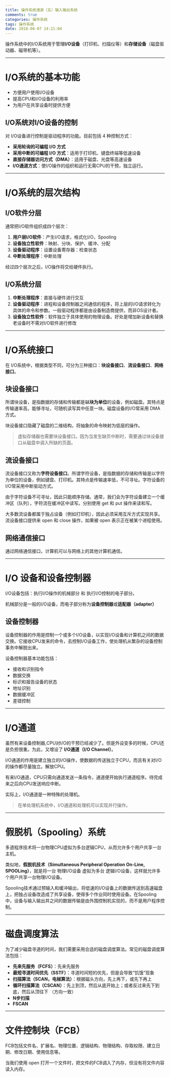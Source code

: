 ```yaml
---
title: 操作系统漫游（五）输入输出系统
comments: true
categories: 操作系统
tags: 操作系统
date: 2018-06-07 14:21:04
---
```


操作系统中的I/O系统用于管理**I/O设备**（打印机、扫描仪等）和**存储设备**（磁盘驱动器、磁带机等）。

<!-- more -->

---

# I/O系统的基本功能

- 方便用户使用I/O设备
- 提高CPU和I/O设备的利用率
- 为用户在共享设备时提供方便

## I/O系统对I/O设备的控制

对 I/O设备进行控制是驱动程序的功能。目前包括 4 种控制方式：

- **采用轮询的可编程 I/O 方式**
- **采用中断的可编程 I/O 方式**：适用于打印机、键盘终端等低速设备
- **直接存储器访问方式（DMA）**：适用于磁盘、光盘等高速设备
- **I/O通道方式**：使I/O操作的组织和运行无需CPU的干预，独立运行。

---

# I/O系统的层次结构

## I/O软件分层

通常把I/O软件组织成四个层次：

1. **用户层I/O软件**：产生I/O请求，格式化I/O，Spooling
2. **设备独立性软件**：映射、分块、保护、缓冲、分配
3. **设备驱动程序**：设置设备寄存器：检查状态
4. **中断处理程序**：中断处理

经过四个层次之后，I/O操作将交给硬件执行。

## I/O系统分层

1. **中断处理程序**：直接与硬件进行交互
2. **设备驱动程序**：进程和设备控制器之间通信的程序，将上层的I/O请求转化为具体的命令和参数。一般驱动程序都是由设备制造商提供，而非OS设计者。
3. **设备独立性软件**：软件独立于具体使用的物理设备。好处是增加新设备和替换老设备时不需对I/O软件进行修改

---

# I/O系统接口

在 I/O系统中，根据类型不同，可分为三种接口：**块设备接口**、**流设备接口**、**网络接口**。

## 块设备接口

所谓块设备，是指数据的存储和传输都是**以块为单位**的设备，例如磁盘。其特点是传输速率高，能够寻址，可随机读写其中任意一块。磁盘设备的I/O常采用 DMA 方式。

块设备接口隐藏了磁盘的二维结构，将抽象的命令映射为低层的操作。

> 虚拟存储器也需要块设备接口。因为当发生缺页中断时，需要通过块设备接口从磁盘中调入所缺的页面。

## 流设备接口

流设备接口又称为**字符设备接口**。所谓字符设备，是指数据的存储和传输是以字符为单位的设备，例如键盘、打印机。其特点是传输速率低，不可寻址。字符设备的I/O常采用中断驱动方式。

由于字符设备不可寻址，因此只能顺序存储。通常，我们会为字符设备建立一个缓冲区（队列），字符流在缓冲区中读写。分别使用 get 和 put 操作来读和写。

大多数流设备都属于独占设备（例如打印机），因此必须采用互斥方式实现共享。流设备接口提供来 open 和 close 操作，如果被 open 表示正在被某个进程使用。

## 网络通信接口

通过网络通信接口，计算机可以与网络上的其他计算机通信。

---

# I/O 设备和设备控制器

I/O设备包括：执行I/O操作的机械部分 和 执行I/O控制的电子部分。

机械部分是一般的I/O设备，而电子部分称为**设备控制器**或**适配器（adapter）**

## 设备控制器

设备控制器的作用是控制一个或多个I/O设备，以实现I/O设备和计算机之间的数据交换。它接收CPU发来的命令，去控制I/O设备工作，使处理机从繁杂的设备控制事务中解脱出来。

设备控制器基本功能包括：
- 接收和识别指令
- 数据交换
- 标识和报告设备的状态
- 地址识别
- 数据缓冲区
- 差错控制

---

# I/O通道

虽然有来设备控制器,CPU对I/O的干预已经减少了。但是外设变多的时候，CPU还是负担很重。为此，又增设了 **I/O通道（I/O Channel）**。

I/O通道的作用是建立独立的I/O操作，使数据的传送独立于CPU，而且有关对I/O的操作都尽量独立。解放CPU。

有来I/O通道，CPU只需向通道发送一条指令，通道便开始执行通道程序。待完成来之后向CPU发送响应中断。

实际上，I/O通道是一种特殊的处理机。

> 在单处理机系统中，I/O通道和处理机可以实现并行操作。

---

# 假脱机（Spooling）系统

多道程序技术将一台物理CPU虚拟为多台逻辑CPU，从而允许多个用户共享一台主机。

类似地，**假脱机技术（Simultaneous Peripheral Operation On-Line, SPOOLing）**，就是将一台 物理I/O设备 虚拟为多台 逻辑I/O设备，这样就允许多个用户共享一台物理I/O设备。

Spooling技术通过预输入和缓冲输出，将低速的I/O设备上的数据传送到高速磁盘上，把独占设备改造成了共享设备，使得多个作业同时使用设备。在Spooling中，设备与输入输出井之间的数据传输是由外围控制机实现的，而不是用户程序控制。

---

# 磁盘调度算法

为了减少磁盘寻道的时间，我们需要采用合适的磁盘调度算法。常见的磁盘调度算法包括：

- **先来先服务（FCFS）**：先来先服务
- **最短寻道时间优先（SSTF）**：寻道时间短的优先，但是会导致“饥饿”现象
- **扫描算法（SCAN，电梯算法）**：根据磁头方向，先上再下，或先下再上
- **循环扫描算法（CSCAN）**：先上到顶，然后从底开始上；或者反过来先下到底，然后从顶往下 （方向一致）
- **N步扫描**
- **FSCAN**

---

# 文件控制块（FCB）

FCB包括文件名、扩展名、物理位置、逻辑结构、物理结构、存取权限、建立日期、修改日期、使用信息等。

当我们使用 open 打开一个文件时，把文件的FCB调入了内存，但没有将文件内容读入内存。
